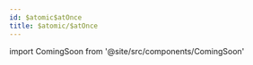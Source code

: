 ```yaml
---
id: $atomic$atOnce
title: $atomic/$atOnce 
---
```


import ComingSoon from '@site/src/components/ComingSoon'

<ComingSoon/>